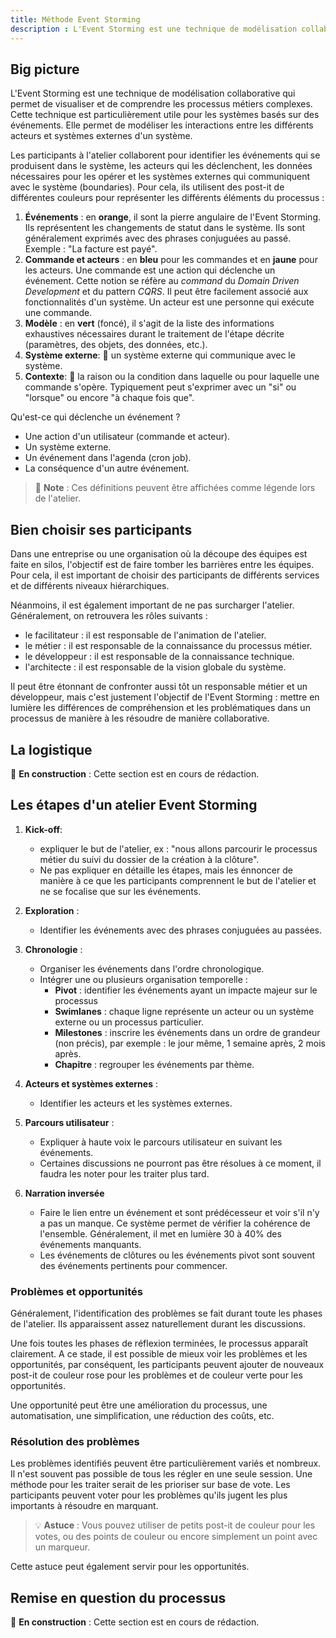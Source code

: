 ```yaml
---
title: Méthode Event Storming
description : L'Event Storming est une technique de modélisation collaborative qui permet de visualiser et de comprendre les processus métiers complexes. 
---
```


## Big picture

L'Event Storming est une technique de modélisation collaborative qui permet de visualiser et de comprendre les processus métiers complexes. Cette technique est particulièrement utile pour les systèmes basés sur des événements. Elle permet de modéliser les interactions entre les différents acteurs et systèmes externes d'un système.

Les participants à l'atelier collaborent pour identifier les événements qui se produisent dans le système, les acteurs qui les déclenchent, les données nécessaires pour les opérer et les systèmes externes qui communiquent avec le système (boundaries). Pour cela, ils utilisent des post-it de différentes couleurs pour représenter les différents éléments du processus :

1. **Événements** : en **orange**, il sont la pierre angulaire de l'Event Storming. Ils représentent les changements de statut dans le système. Ils sont généralement exprimés avec des phrases conjuguées au passé. Exemple : "La facture est payé".
1. **Commande et acteurs** : en **bleu** pour les commandes et en **jaune** pour les acteurs. Une commande est une action qui déclenche un événement. Cette notion se réfère au _command_ du _Domain Driven Development_ et du pattern _CQRS_. Il peut être facilement associé aux fonctionnalités d'un système. Un acteur est une personne qui exécute une commande.
1. **Modèle** : en **vert** (foncé), il s'agit de la liste des informations exhaustives nécessaires durant le traitement de l'étape décrite (paramètres, des objets, des données, etc.).
1. **Système externe**: :construction: un système externe qui communique avec le système.
1. **Contexte**: :construction: la raison ou la condition dans laquelle ou pour laquelle une commande s'opère. Typiquement peut s'exprimer avec un "si" ou "lorsque" ou encore "à chaque fois que".

Qu'est-ce qui déclenche un événement ?

- Une action d'un utilisateur (commande et acteur).
- Un système externe.
- Un événement dans l'agenda (cron job).
- La conséquence d'un autre événement.

> :notebook: **Note** : Ces définitions peuvent être affichées comme légende lors de l'atelier.

## Bien choisir ses participants

Dans une entreprise ou une organisation où la découpe des équipes est faite en silos, l'objectif est de faire tomber les barrières entre les équipes. Pour cela, il est important de choisir des participants de différents services et de différents niveaux hiérarchiques.

Néanmoins, il est également important de ne pas surcharger l'atelier. Généralement, on retrouvera les rôles suivants :

- le facilitateur : il est responsable de l'animation de l'atelier.
- le métier : il est responsable de la connaissance du processus métier.
- le développeur : il est responsable de la connaissance technique.
- l'architecte : il est responsable de la vision globale du système.

Il peut être étonnant de confronter aussi tôt un responsable métier et un développeur, mais c'est justement l'objectif de l'Event Storming : mettre en lumière les différences de compréhension et les problématiques dans un processus de manière à les résoudre de manière collaborative.

## La logistique

:construction: **En construction** : Cette section est en cours de rédaction.

## Les étapes d'un atelier Event Storming

1. **Kick-off**:
    - expliquer le but de l'atelier, ex : "nous allons parcourir le processus métier du suivi du dossier de la création à la clôture".
    - Ne pas expliquer en détaille les étapes, mais les énnoncer de manière à ce que les participants comprennent le but de l'atelier et ne se focalise que sur les événements.

1. **Exploration** :
    - Identifier les événements avec des phrases conjuguées au passées.

1. **Chronologie** :
    - Organiser les événements dans l'ordre chronologique.
    - Intégrer une ou plusieurs organisation temporelle :
        - **Pivot** : identifier les événements ayant un impacte majeur sur le processus
        - **Swimlanes** : chaque ligne représente un acteur ou un système externe ou un processus particulier.
        - **Milestones** : inscrire les événements dans un ordre de grandeur (non précis), par exemple : le jour même, 1 semaine après, 2 mois après.
        - **Chapitre** : regrouper les événements par thème.

1. **Acteurs et systèmes externes** :
    - Identifier les acteurs et les systèmes externes.

1. **Parcours utilisateur** :
    - Expliquer à haute voix le parcours utilisateur en suivant les événements.
    - Certaines discussions ne pourront pas être résolues à ce moment, il faudra les noter pour les traiter plus tard.

1. **Narration inversée**
    - Faire le lien entre un événement et sont prédécesseur et voir s'il n'y a pas un manque. Ce système permet de vérifier la cohérence de l'ensemble. Généralement, il met en lumière 30 à 40% des événements manquants.
    - Les événements de clôtures ou les événements pivot sont souvent des événements pertinents pour commencer.

### Problèmes et opportunités

Généralement, l'identification des problèmes se fait durant toute les phases de l'atelier. Ils apparaissent assez naturellement durant les discussions.

Une fois toutes les phases de réflexion terminées, le processus apparaît clairement. A ce stade, il est possible de mieux voir les problèmes et les opportunités, par conséquent, les participants peuvent ajouter de nouveaux post-it de couleur rose pour les problèmes et de couleur verte pour les opportunités.

Une opportunité peut être une amélioration du processus, une automatisation, une simplification, une réduction des coûts, etc.

### Résolution des problèmes

Les problèmes identifiés peuvent être particulièrement variés et nombreux. Il n'est souvent pas possible de tous les régler en une seule session. Une méthode pour les traiter serait de les prioriser sur base de vote. Les participants peuvent voter pour les problèmes qu'ils jugent les plus importants à résoudre en marquant. 

> :bulb: **Astuce** : Vous pouvez utiliser de petits post-it de couleur pour les votes, ou des points de couleur ou encore simplement un point avec un marqueur.

Cette astuce peut également servir pour les opportunités.

## Remise en question du processus

:construction: **En construction** : Cette section est en cours de rédaction.
